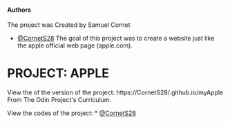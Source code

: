 
#### Authors
The project was Created by Samuel Cornet
* [@CornetS28](https://github.com/CornetS28)
The goal of this project was to create a website just like the apple official web page (apple.com).

# PROJECT: APPLE
View the of the version of the project: https://CornetS28/.github.io/myApple
From The Odin Project's Curriculum.

View the codes of the project: * [@CornetS28](https://github.com/CornetS28/myApple)